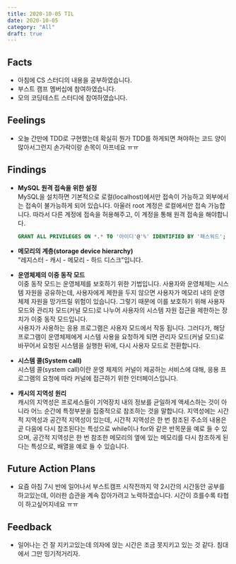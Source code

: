 ```yaml
---
title: 2020-10-05 TIL
date: 2020-10-05
category: "All"
draft: true
---
```


## Facts

- 아침에 CS 스터디의 내용을 공부하였습니다.
- 부스트 캠프 멤버십에 참여하였습니다.
- 모의 코딩테스트 스터디에 참여하였습니다.

## Feelings

- 오늘 간만에 TDD로 구현했는데 확실히 뭔가 TDD를 하게되면 쳐야하는 코드 양이 많아서그런지 손가락이랑 손목이 아프네요 ㅠㅠ

## Findings

- **MySQL 원격 접속을 위한 설정**  
  MySQL을 설치하면 기본적으로 로컬(localhost)에서만 접속이 가능하고 외부에서는 접속이 불가능하게 되어 있습니다. 아울러 root 계정은 로컬에서만 접속 가능합니다. 따라서 다른 계정에 접속을 허용해주고, 이 계정을 통해 원격 접속을 해야합니다.

    ```sql
    GRANT ALL PRIVILEGES ON *.* TO '아이디'@'%' IDENTIFIED BY '패스워드';
    ```

- **메모리의 계층(storage device hierarchy)**  
"레지스터 - 캐시 - 메모리 - 하드 디스크"입니다.
- **운영체제의 이중 동작 모드**  
이중 동작 모드는 운영체제를 보호하기 위한 기법입니다. 사용자와 운영체제는 시스템 자원을 공유하는데, 사용자에게 제한을 두지 않으면 사용자가 메모리 내의 운영체제 자원을 망가뜨릴 위험이 있습니다. 그렇기 때문에 이를 보호하기 위해 사용자 모드와 관리자 모드(커널 모드)로 나누어 사용자의 시스템 자원 접근을 제한하는 장치가 이중 동작 모드입니다.  
사용자가 사용하는 응용 프로그램은 사용자 모드에서 작동 됩니다. 그러다가, 해당 프로그램이 운영체제에게 시스템 사용을 요청하게 되면 관리자 모드(커널 모드)로 바꾸어서 요청된 시스템을 실행한 뒤에, 다시 사용자 모드로 전환합니다.
- **시스템 콜(System call)**  
시스템 콜(system call)이란 운영 체제의 커널이 제공하는 서비스에 대해, 응용 프로그램의 요청에 따라 커널에 접근하기 위한 인터페이스입니다.
- **캐시의 지역성 원리**  
캐시의 지역성은 프로세스들이 기억장치 내의 정보를 균일하게 액세스하는 것이 아니라 어느 순간에 특정부분을 집중적으로 참조하는 것을 말합니다. 지역성에는 시간적 지역성과 공간적 지역성이 있는데, 시간적 지역성은 한 번 참조된 주소의 내용은 곧 다음에 다시 참조된다는 특성으로 while이나 for와 같은 반목문을 예로 들 수 있으며, 공간적 지역성은 한 번 참조한 메모리의 옆에 있는 메모리를 다시 참조하게 된다는 특성으로, 배열을 예로 들 수 있습니다.

## Future Action Plans

- 요즘 아침 7시 반에 일어나서 부스트캠프 시작전까지 약 2시간의 시간동안 공부를 하고있는데, 이러한 습관을 계속 잡아가려고 노력하겠습니다. 시간이 흐를수록 타협이 하고싶어지네요 ㅠㅠ

## Feedback

- 일어나는 건 잘 지키고있는데 의자에 앉는 시간은 조금 못지키고 있는 것 같다. 침대에서 그만 밍기적거리자.
